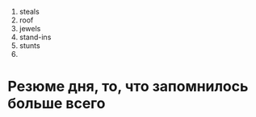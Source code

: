 1. steals
2. roof
3. jewels
4. stand-ins
5. stunts
6. 








# Резюме дня, то, что запомнилось больше всего